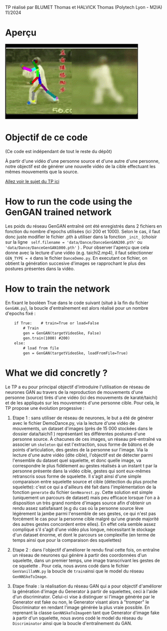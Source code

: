
TP réalisé par BLUMET Thomas et HALVICK Thomas (Polytech Lyon - M2IA) 11/2024

# Aperçu

![Demo](GIF_TP_AM.gif)


# Objectif de ce code
(Ce code est indépendant de tout le reste du dépôt)

À partir d'une vidéo d'une personne source et d'une autre d'une personne, notre objectif est de générer une nouvelle vidéo de la cible effectuant les mêmes mouvements que la source. 

[Allez voir le sujet du TP ici](http://alexandre.meyer.pages.univ-lyon1.fr/m2-apprentissage-profond-image/am/tp_dance/)

# How to run the code using the GenGAN trained network

Les poids du réseau GenGAN entraîné ont été enregistrés dans 2 fichiers en fonction du nombre d'epochs utilisées (ici 200 et 1000). Selon le cas, il faut donc juste modifier le fichier .pth à utiliser dans la fonction ```_init_``` (choisir sur la ligne ``` self.filename = 'data/Dance/DanceGenGAN200.pth'``` ou ```'data/Dance/DanceGenGAN1000.pth'``` ) . Pour observer l'aperçu que cela donne avec la lecture d'une vidéo (e.g. taichi2.mp4), il faut sélectionner `GEN_TYPE = 4` dans le fichier `DanceDemo.py`. En executant ce fichier, on obtient la génération succesive d'images se rapprochant le plus des postures présentes dans la vidéo.

# How to train the network
En fixant le booléen True dans le code suivant (situé à la fin du fichier `GenGAN.py`), la boucle d'entraînement est alors réalisé pour un nombre d'epochs fixé :
``` 
    if True:    # train=True or load=False
        # Train
        gen = GenGAN(targetVideoSke, False)
        gen.train(1000) #200)
    else:
        # load from file 
        gen = GenGAN(targetVideoSke, loadFromFile=True)    
```

# What we did concretly ?
Le TP a eu pour principal objectif d'introduire l'utilisation de réseau de neurones GAN au travers de la reproduction de mouvements d'une personne (source) tirés d'une vidéo (ici des mouvements de karaté/taichi) et de les appliqués sur les mouvements d'une personne cible. Pour cela, le TP propose une évolution progessive :
1) Etape 1 : sans utiliser de réseau de neurones, le but a été de générer avec le fichier DemoDance.py, via la lecture d'une vidéo de mouvements, un dataset d'images (près de 15 000 stockées dans le dossier data/taichi1 ) représentant les différentes postures d'une personne source. À chacunes de ces images, un réseau pré-entraîné va associer un `skeleton` qui est l'extraction, sous forme de bâtons et de points d'articulation, des gestes de la personne sur l'image. Via la lecture d'une autre vidéo (dite cible), l'objectif est de détecter parmi l'ensemble du dataset quel squelette, et donc quelle image, va correspondre le plus fidèlement au gestes réalisés à un instant t par la personne présente dans la vidéo cible, gestes qui sont eux-mêmes retranscris sous forme de squelette. Il s'agit ainsi d'une simple comparaison entre squelette source et cible (détection du plus proche squelette): c'est ce qui a d'ailleurs été fait dans l'implémentation de la fonction `generate` du fichier `GenNearest.py`.
Cette solution est simple (uniquement un parcours de dataset) mais peu efficace lorsque l'on a à disposition un très grand nombre d'images source afin d'obtenir un rendu assez satisfaisant (e.g du cas où la personne source lève légèrement la jambe parmi l'ensemble de ses gestes, ce qui n'est pas forcément le cas pour la personne cible malgré qu'une grande majorité des autres gestes concordent entre elles). En effet cela semble assez compliqué s'il s'agit d'une vidéo plus longue, nécessitant le stockage d'un dataset énorme, et dont le parcours se complexifie (en terme de temps ainsi que pour la comparaison des squelettes)

2) Etape 2 : dans l'objectif d'améliorer le rendu final cette fois, on entraîne un réseau de neurones qui génère à partir des coordonnées d'un squelette, dans un premier temps, une image transcrivant les gestes de ce squelette . Pour cela, nous avons codé dans le fichier `GenVanillaNN.py` la boucle de `train`ainsi que le model du réseau `GenNNSkeToImage`.

3) Etape finale : la réalisation du réseau GAN qui a pour objectif d'améliorer la génération d'image du Generator à partir de squelettes, ceci à l'aide d'un discriminator. Celui-ci vise à distinguer si l'image générée par le Generator est fake ou non, le Generator visant alors à "tromper" le Discriminator en rendant l'image générée la plus vraie possible. En reprenant la classe `GenNNSkeToImage`en tant que Generator d'image fake à partir d'un squelette, nous avons codé le model du réseau du ` Discriminator` ainsi que la boucle d'entraînement du GAN.
